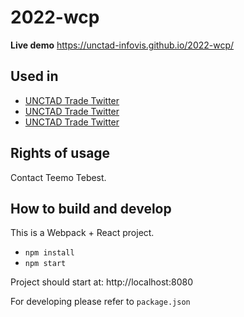 # 2022-wcp

**Live demo** https://unctad-infovis.github.io/2022-wcp/

## Used in

* [UNCTAD Trade Twitter](https://twitter.com/UNCTADTrade/status/1551463552665505793)
* [UNCTAD Trade Twitter](https://twitter.com/UNCTADTrade/status/1554006587005714432)
* [UNCTAD Trade Twitter](https://twitter.com/UNCTADTrade/status/1556543325653667843)

## Rights of usage

Contact Teemo Tebest.

## How to build and develop

This is a Webpack + React project.

* `npm install`
* `npm start`

Project should start at: http://localhost:8080

For developing please refer to `package.json`